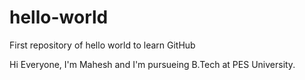 # hello-world
First repository of hello world to learn GitHub

Hi Everyone,
I'm Mahesh and I'm pursueing B.Tech at PES University.

